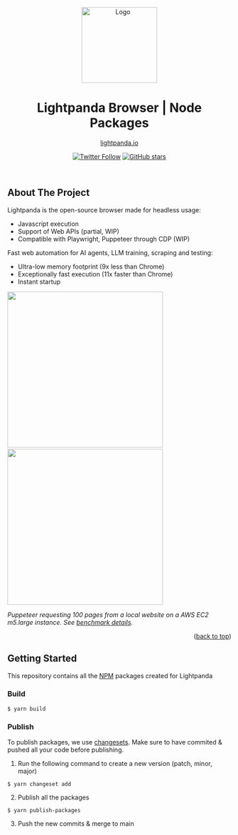 <span id="readme-top"></span>

<!-- PROJECT LOGO -->
<div align="center">
  <p align="center">
    <a href="https://lightpanda.io"><img src="https://cdn.lightpanda.io/assets/images/logo/lpd-logo.png" alt="Logo" height=170></a>
  </p>

<h1 align="center">Lightpanda Browser | Node Packages</h1>

<p align="center"><a href="https://lightpanda.io/">lightpanda.io</a></p>

<div align="center">

[![Twitter Follow](https://img.shields.io/twitter/follow/lightpanda_io)](https://twitter.com/lightpanda_io)
[![GitHub stars](https://img.shields.io/github/stars/lightpanda-io/browser)](https://github.com/lightpanda-io/browser)

</div>

<br />
</div>

<!-- ABOUT THE PROJECT -->

## About The Project

Lightpanda is the open-source browser made for headless usage:

- Javascript execution
- Support of Web APIs (partial, WIP)
- Compatible with Playwright, Puppeteer through CDP (WIP)

Fast web automation for AI agents, LLM training, scraping and testing:

- Ultra-low memory footprint (9x less than Chrome)
- Exceptionally fast execution (11x faster than Chrome)
- Instant startup

[<img width="350px" src="https://cdn.lightpanda.io/assets/images/github/execution-time.svg">](https://github.com/lightpanda-io/demo)
&emsp;
[<img width="350px" src="https://cdn.lightpanda.io/assets/images/github/memory-frame.svg">](https://github.com/lightpanda-io/demo)

</div>

_Puppeteer requesting 100 pages from a local website on a AWS EC2 m5.large instance.
See [benchmark details](https://github.com/lightpanda-io/demo)._

<p align="right">(<a href="#readme-top">back to top</a>)</p>

<!-- GETTING STARTED -->

## Getting Started

This repository contains all the [NPM](https://npmjs.com) packages created for Lightpanda

### Build

```
$ yarn build
```

### Publish
To publish packages, we use [changesets](https://github.com/changesets/changesets). Make sure to have commited & pushed all your code before publishing.

1. Run the following command to create a new version (patch, minor, major)

```
$ yarn changeset add
```

2. Publish all the packages

```
$ yarn publish-packages
```

3. Push the new commits & merge to main